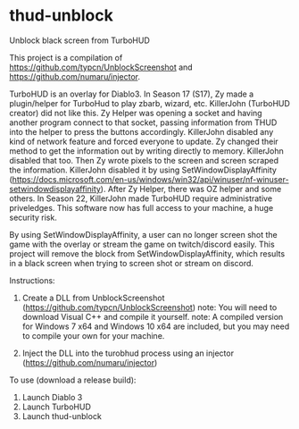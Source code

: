 # thud-unblock
Unblock black screen from TurboHUD

This project is a compilation of https://github.com/typcn/UnblockScreenshot and https://github.com/numaru/injector.

TurboHUD is an overlay for Diablo3. In Season 17 (S17), Zy made a plugin/helper for TurboHud to play zbarb, wizard, etc. 
KillerJohn (TurboHUD creator) did not like this. Zy Helper was opening a socket and having another program connect to that socket,
passing information from THUD into the helper to press the buttons accordingly. KillerJohn disabled any kind of network feature and
forced everyone to update. Zy changed their method to get the information out by writing directly to memory. KillerJohn disabled that too.
Then Zy wrote pixels to the screen and screen scraped the information. KillerJohn disabled it by using SetWindowDisplayAffinity 
(https://docs.microsoft.com/en-us/windows/win32/api/winuser/nf-winuser-setwindowdisplayaffinity). After Zy Helper, there was OZ helper and
some others. In Season 22, KillerJohn made TurboHUD require administrative priveledges. This software now has full access to your machine, 
a huge security risk. 

By using SetWindowDisplayAffinity, a user can no longer screen shot the game with the overlay or stream the game on twitch/discord easily.
This project will remove the block from SetWindowDisplayAffinity, which results in a black screen when trying to screen shot or
stream on discord.

Instructions:

1. Create a DLL from UnblockScreenshot (https://github.com/typcn/UnblockScreenshot)
  note: You will need to download Visual C++ and compile it yourself.
  note: A compiled version for Windows 7 x64 and Windows 10 x64 are included, but you may need to compile your own for your machine.

2. Inject the DLL into the turobhud process using an injector (https://github.com/numaru/injector)

To use (download a release build):

1. Launch Diablo 3
2. Launch TurboHUD
3. Launch thud-unblock
